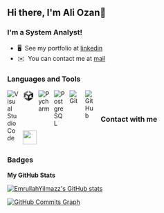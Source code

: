 ## Hi there, I'm Ali Ozan👋

### I'm a System Analyst!
* 🖥️  See my portfolio at [linkedin](http://www.linkedin.com/in/aoo/)
* ✉️  You can contact me at [mail](mailto:ozanozmelek@gmail.com)


### Languages and Tools
<p align=""left>
<img align="left" alt="Visual Studio Code" width="26px" src="https://cdn.jsdelivr.net/gh/devicons/devicon/icons/vscode/vscode-original.svg" style="padding-right:10px;" />
<img align="left" alt="Unity" width="26px" src="https://raw.githubusercontent.com/devicons/devicon/1119b9f84c0290e0f0b38982099a2bd027a48bf1/icons/unity/unity-original.svg" style="padding-right:10px;" >
<img align="left" alt="Pycharm" width="26px" src="https://cdn.jsdelivr.net/gh/devicons/devicon/icons/nodejs/nodejs-original.svg" style="padding-right:10px;" />
<img align="left" alt="PostgreSQL" width="26px" ssrc="https://cdn.jsdelivr.net/gh/devicons/devicon/icons/postgresql/postgresql-original-wordmark.svg" style="padding-right:10px;" />
<img align="left" alt="Git" width="26px" src="https://cdn.jsdelivr.net/gh/devicons/devicon/icons/git/git-original.svg" style="padding-right:10px;" />
<img align="left" alt="GitHub" width="26px" src="https://user-images.githubusercontent.com/3369400/139447912-e0f43f33-6d9f-45f8-be46-2df5bbc91289.png" style="padding-right:10px;" /></p>
<br />
<br />

### Contact with me

<p align="left"><a href="https://www.linkedin.com/in/aoo" target="_blank" rel="noreferrer"><img src="https://raw.githubusercontent.com/danielcranney/readme-generator/main/public/icons/socials/linkedin.svg" width="32" height="32" /></a></p>

### Badges

<b>My GitHub Stats</b>

<a href="http://www.github.com/AliSezerYilmaz"><img src="https://github-readme-stats.vercel.app/api?username=manofprogress&show_icons=true&hide=&count_private=true&title_color=0891b2&text_color=ffffff&icon_color=0891b2&bg_color=1c1917&hide_border=true&show_icons=true" alt="EmrullahYilmazz's GitHub stats" /></a>

<a href="http://www.github.com/AliSezerYilmaz"><img src="https://activity-graph.herokuapp.com/graph?username=manofprogress&bg_color=1c1917&color=ffffff&line=0891b2&point=ffffff&area_color=1c1917&area=true&hide_border=true&custom_title=GitHub%20Commits%20Graph" alt="GitHub Commits Graph" /></a>
